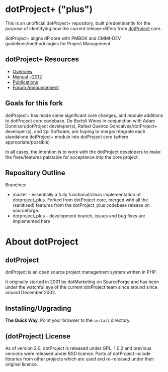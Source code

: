 # dotProject+ ("plus")
This is an unofficial dotProject+ repository, built predominantly for the purpose
of identifying how the current release differs from [dotProject](https://github.com/dotproject/dotProject) core.

dotProject+ aligns dP core with PMBOK and CMMI-DEV guidelines/methodologies for Project Management.

## dotProject+ Resources
* [Overview](http://www.gqs.ufsc.br/evolution-of-dotproject/)
* [Manual ~2012](http://www.gqs.ufsc.br/wp-content/uploads/2012/03/Manual_dotProject+_v02a_english.pdf)
* [Publications](http://www.gqs.ufsc.br/dotproject-publications/)
* [Forum Announcement](http://forums.dotproject.net/showthread.php?p=46899)

## Goals for this fork
dotProject+ has made some significant core changes, and module additions to dotProject core codebase.
De Bortoli Wines in conjunction with Adam Donnison/dotProject developer(s), Rafael Queiroz Goncalves/dotProject+ developer(s), and 2pi Software, are hoping to merge/integrate each standalone dotProject+ module into dotProject core (where appropriate/possible)

In all cases, the intention is to work with the dotProject developers to make the fixes/features palatable for acceptance into the core project.

## Repository Outline
Branches: 
* master - essentially a fully functional/clean implementation of dotproject_plus. Forked from dotProject core, merged with all the (sanitised) features from the dotProject_plus codebase release on sourceforge.
* dotproject_plus - development branch, issues and bug fixes are implemented here

# About dotProject

## dotProject
dotProject is an open source project management system written in PHP.

It originally started in 2001 by dotMarketing on SourceForge and has
been under the watchful eye of the current dotProject team since around
since around December 2002.

## Installing/Upgrading

**The Quick Way**: Point your browser to the `install` directory.

## (dotProject) License

As of version 2.0, dotProject is released under GPL.
1.0.2 and previous versions were released under BSD license.
Parts of dotProject include libraries from other projects which are used and re-released under their original licence.
